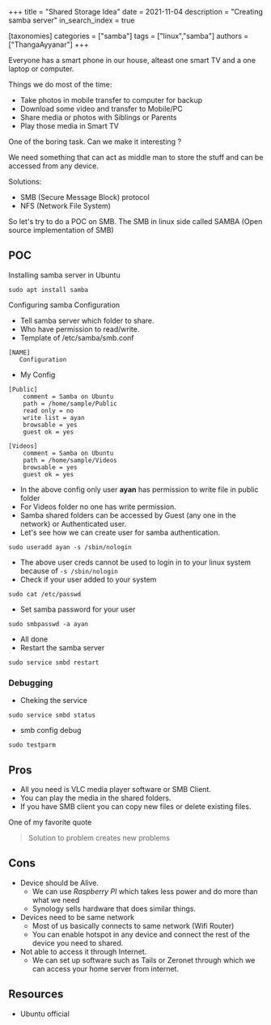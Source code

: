 
+++
title = "Shared Storage Idea"
date = 2021-11-04
description = "Creating samba server"
in_search_index = true

[taxonomies]
categories = ["samba"]
tags = ["linux","samba"]
authors = ["ThangaAyyanar"]
+++

Everyone has a smart phone in our house, alteast one smart TV and a one laptop or computer.

Things we do most of the time:
- Take photos in mobile transfer to computer for backup
- Download some video and transfer to Mobile/PC
- Share media or photos with Siblings or Parents
- Play those media in Smart TV

One of the boring task. Can we make it interesting ?

<!-- more -->

We need something that can act as middle man to store the stuff and can be
accessed from any device.

Solutions:
- SMB (Secure Message Block) protocol
- NFS (Network File System)

So let's try to do a POC on SMB. The SMB in linux side called SAMBA (Open source implementation of SMB)

## POC

Installing samba server in Ubuntu
```
sudo apt install samba
```
Configuring samba Configuration
- Tell samba server which folder to share.
- Who have permission to read/write.
- Template of /etc/samba/smb.conf
```
[NAME]
   Configuration
```
- My Config
```
[Public]  
    comment = Samba on Ubuntu  
    path = /home/sample/Public  
    read only = no  
    write list = ayan 
    browsable = yes  
    guest ok = yes  
 
[Videos]  
    comment = Samba on Ubuntu  
    path = /home/sample/Videos 
    browsable = yes  
    guest ok = yes  
```
- In the above config only user **ayan** has permission to write file in public folder
- For Videos folder no one has write permission.
- Samba shared folders can be accessed by Guest (any one in the network) or Authenticated user.
- Let's see how we can create user for samba authentication.
```
sudo useradd ayan -s /sbin/nologin
```
- The above user creds cannot be used to login in to your linux system because of `-s /sbin/nologin`
- Check if your user added to your system
```
sudo cat /etc/passwd
```
- Set samba password for your user
```
sudo smbpasswd -a ayan
```
- All done
- Restart the samba server
```
sudo service smbd restart
```
### Debugging
- Cheking the service
```
sudo service smbd status
```
- smb config debug
```
sudo testparm
```

## Pros
- All you need is VLC media player software or SMB Client.
- You can play the media in the shared folders.
- If you have SMB client you can copy new files or delete existing files.

One of my favorite quote

>Solution to problem creates new problems

## Cons
- Device should be Alive.
  - We can use *Raspberry PI* which takes less power and do more than what we need
  - Synology sells hardware that does similar things.
- Devices need to be same network
  - Most of us basically connects to same network (Wifi Router)
  - You can enable hotspot in any device and connect the rest of the device you need to shared.
- Not able to access it through Internet.
  - We can set up software such as Tails or Zeronet through which we can
    access your home server from internet.

## Resources
- Ubuntu official
